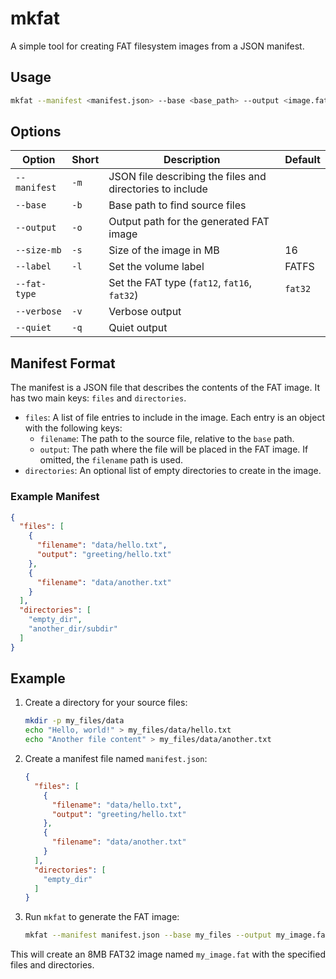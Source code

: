 # mkfat

A simple tool for creating FAT filesystem images from a JSON manifest.

## Usage

```sh
mkfat --manifest <manifest.json> --base <base_path> --output <image.fat>
```

## Options

| Option | Short | Description | Default |
| --- | --- | --- | --- |
| `--manifest` | `-m` | JSON file describing the files and directories to include | |
| `--base` | `-b` | Base path to find source files | |
| `--output` | `-o` | Output path for the generated FAT image | |
| `--size-mb` | `-s` | Size of the image in MB | 16 |
| `--label` | `-l` | Set the volume label | FATFS |
| `--fat-type` | | Set the FAT type (`fat12`, `fat16`, `fat32`) | `fat32` |
| `--verbose` | `-v` | Verbose output | |
| `--quiet` | `-q` | Quiet output | |

## Manifest Format

The manifest is a JSON file that describes the contents of the FAT image. It has two main keys: `files` and `directories`.

*   `files`: A list of file entries to include in the image. Each entry is an object with the following keys:
    *   `filename`: The path to the source file, relative to the `base` path.
    *   `output`: The path where the file will be placed in the FAT image. If omitted, the `filename` path is used.
*   `directories`: An optional list of empty directories to create in the image.

### Example Manifest

```json
{
  "files": [
    {
      "filename": "data/hello.txt",
      "output": "greeting/hello.txt"
    },
    {
      "filename": "data/another.txt"
    }
  ],
  "directories": [
    "empty_dir",
    "another_dir/subdir"
  ]
}
```

## Example

1.  Create a directory for your source files:

    ```sh
    mkdir -p my_files/data
    echo "Hello, world!" > my_files/data/hello.txt
    echo "Another file content" > my_files/data/another.txt
    ```

2.  Create a manifest file named `manifest.json`:

    ```json
    {
      "files": [
        {
          "filename": "data/hello.txt",
          "output": "greeting/hello.txt"
        },
        {
          "filename": "data/another.txt"
        }
      ],
      "directories": [
        "empty_dir"
      ]
    }
    ```

3.  Run `mkfat` to generate the FAT image:

    ```sh
    mkfat --manifest manifest.json --base my_files --output my_image.fat --size-mb 8 --label "MY_DISK"
    ```

This will create an 8MB FAT32 image named `my_image.fat` with the specified files and directories.
